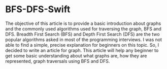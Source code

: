 # BFS-DFS-Swift
The objective of this article is to provide a basic introduction about graphs and the commonly used algorithms used for traversing the graph, BFS and DFS. Breadth First Search (BFS) and Depth First Search (DFS) are the two popular algorithms asked in most of the programming interviews. I was not able to find a simple, precise explanation for beginners on this topic. So, I decided to write an article for graph. This article will help any beginner to get some basic understanding about what graphs are, how they are represented, graph traversals using BFS and DFS.
